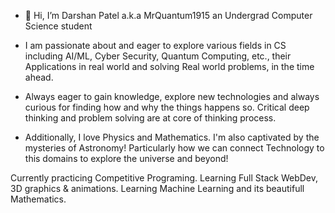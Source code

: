 - 👋 Hi, I’m Darshan Patel a.k.a  MrQuantum1915 an Undergrad Computer Science student

- I am passionate about and eager to explore various fields in CS including AI/ML, Cyber Security, Quantum Computing, etc., their Applications in real world and solving Real world problems, in the time ahead.

- Always eager to gain knowledge, explore new technologies and always curious for finding how and why the things happens so. Critical deep thinking and problem solving are at core of thinking process.

- Additionally, I love Physics and Mathematics. I'm also captivated by the mysteries of Astronomy! Particularly how we can connect Technology to this domains to explore the universe and beyond!

Currently practicing Competitive Programing. Learning Full Stack WebDev, 3D graphics & animations.
Learning Machine Learning and its beautifull Mathematics.
